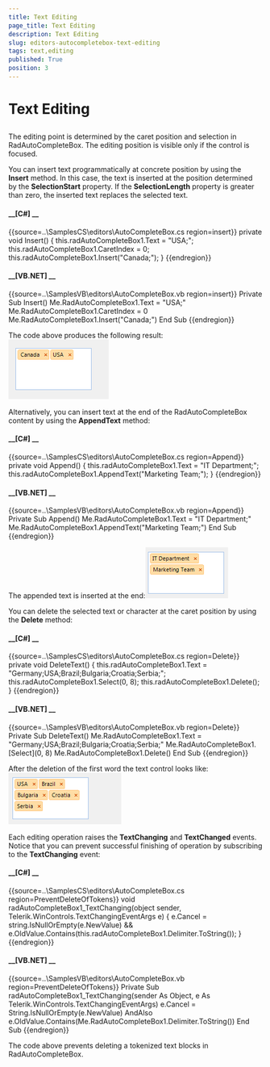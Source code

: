```yaml
---
title: Text Editing
page_title: Text Editing
description: Text Editing
slug: editors-autocompletebox-text-editing
tags: text,editing
published: True
position: 3
---
```


# Text Editing



## 

The editing point is determined by the caret position and selection in RadAutoCompleteBox.
        	The editing position is visible only if the control is focused.
        

You can insert text programmatically at concrete position by using the 
        	__Insert__ method. In this case, the text is inserted at the position 
        	determined by the __SelectionStart__ property. If the
        	__SelectionLength__ property is greater than zero, the inserted text replaces the selected text.
        

#### __[C#] __

{{source=..\SamplesCS\editors\AutoCompleteBox.cs region=insert}}
	        private void Insert()
	        {
	            this.radAutoCompleteBox1.Text = "USA;";
	            this.radAutoCompleteBox1.CaretIndex = 0;
	            this.radAutoCompleteBox1.Insert("Canada;");
	        }
	{{endregion}}



#### __[VB.NET] __

{{source=..\SamplesVB\editors\AutoCompleteBox.vb region=insert}}
	    Private Sub Insert()
	        Me.RadAutoCompleteBox1.Text = "USA;"
	        Me.RadAutoCompleteBox1.CaretIndex = 0
	        Me.RadAutoCompleteBox1.Insert("Canada;")
	    End Sub
	{{endregion}}



The code above produces the following result:![editors-autocompletebox-text-editing 001](images/editors-autocompletebox-text-editing001.png)

Alternatively, you can insert text at the end of the RadAutoCompleteBox content 
			by using the __AppendText__ method:
		

#### __[C#] __

{{source=..\SamplesCS\editors\AutoCompleteBox.cs region=Append}}
	        private void Append()
	        {
	            this.radAutoCompleteBox1.Text = "IT Department;";
	            this.radAutoCompleteBox1.AppendText("Marketing Team;");
	        }
	{{endregion}}



#### __[VB.NET] __

{{source=..\SamplesVB\editors\AutoCompleteBox.vb region=Append}}
	    Private Sub Append()
	        Me.RadAutoCompleteBox1.Text = "IT Department;"
	        Me.RadAutoCompleteBox1.AppendText("Marketing Team;")
	    End Sub
	{{endregion}}



The appended text is inserted at the end:![editors-autocompletebox-text-editing 002](images/editors-autocompletebox-text-editing002.png)

You can delete the selected text or character at the caret position by using the 
			__Delete__ method:
		

#### __[C#] __

{{source=..\SamplesCS\editors\AutoCompleteBox.cs region=Delete}}
	        private void DeleteText()
	        {
	            this.radAutoCompleteBox1.Text = "Germany;USA;Brazil;Bulgaria;Croatia;Serbia;";
	            this.radAutoCompleteBox1.Select(0, 8);
	            this.radAutoCompleteBox1.Delete();
	        }
	{{endregion}}



#### __[VB.NET] __

{{source=..\SamplesVB\editors\AutoCompleteBox.vb region=Delete}}
	    Private Sub DeleteText()
	        Me.RadAutoCompleteBox1.Text = "Germany;USA;Brazil;Bulgaria;Croatia;Serbia;"
	        Me.RadAutoCompleteBox1.[Select](0, 8)
	        Me.RadAutoCompleteBox1.Delete()
	    End Sub
	{{endregion}}



After the deletion of the first word the text control looks like:![editors-autocompletebox-text-editing 003](images/editors-autocompletebox-text-editing003.png)

Each editing operation raises the __TextChanging__ and 
			__TextChanged__ events. Notice that you can prevent successful
			finishing of operation by subscribing to the __TextChanging__ event:
		

#### __[C#] __

{{source=..\SamplesCS\editors\AutoCompleteBox.cs region=PreventDeleteOfTokens}}
	        void radAutoCompleteBox1_TextChanging(object sender, Telerik.WinControls.TextChangingEventArgs e)
	        {
	            e.Cancel = string.IsNullOrEmpty(e.NewValue) && e.OldValue.Contains(this.radAutoCompleteBox1.Delimiter.ToString());
	        }
	{{endregion}}



#### __[VB.NET] __

{{source=..\SamplesVB\editors\AutoCompleteBox.vb region=PreventDeleteOfTokens}}
	    Private Sub radAutoCompleteBox1_TextChanging(sender As Object, e As Telerik.WinControls.TextChangingEventArgs)
	        e.Cancel = String.IsNullOrEmpty(e.NewValue) AndAlso e.OldValue.Contains(Me.RadAutoCompleteBox1.Delimiter.ToString())
	    End Sub
	{{endregion}}



The code above prevents deleting a tokenized text blocks in RadAutoCompleteBox.
